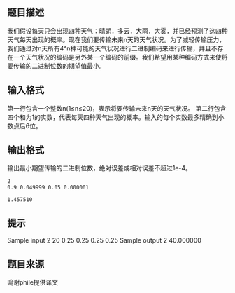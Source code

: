 


## 题目描述
我们假设每天只会出现四种天气：晴朗，多云，大雨，大雾，并已经预测了这四种天气每天出现的概率。现在我们要传输未来n天的天气状况。为了减轻传输压力，我们通过对n天所有4^n种可能的天气状况进行二进制编码来进行传输，并且不存在一个天气状况的编码是另外某一个编码的前缀。我们希望用某种编码方式来使将要传输的二进制位数的期望值最小。
## 输入格式
第一行包含一个整数n(1≤n≤20)，表示将要传输未来n天的天气状况。
第二行包含四个和为1的实数，代表每天四种天气出现的概率。输入的每个实数最多精确到小数点后6位。
## 输出格式
输出最小期望传输的二进制位数，绝对误差或相对误差不超过1e-4。

```input1
2
0.9 0.049999 0.05 0.000001

```
```output1
1.457510
```

## 提示
Sample input 2
20
0.25 0.25 0.25 0.25
Sample output 2
40.000000
## 题目来源
鸣谢phile提供译文


